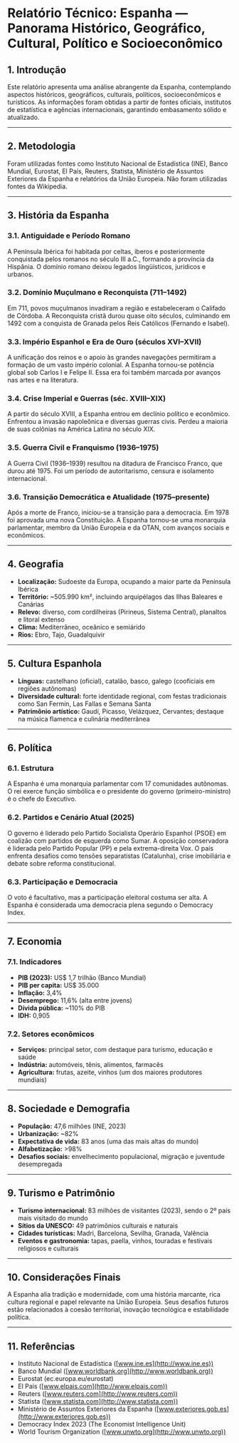 # Relatório Técnico: Espanha — Panorama Histórico, Geográfico, Cultural, Político e Socioeconômico

## 1. Introdução

Este relatório apresenta uma análise abrangente da Espanha, contemplando aspectos históricos, geográficos, culturais, políticos, socioeconômicos e turísticos. As informações foram obtidas a partir de fontes oficiais, institutos de estatística e agências internacionais, garantindo embasamento sólido e atualizado.

---

## 2. Metodologia

Foram utilizadas fontes como Instituto Nacional de Estadística (INE), Banco Mundial, Eurostat, El País, Reuters, Statista, Ministério de Assuntos Exteriores da Espanha e relatórios da União Europeia. Não foram utilizadas fontes da Wikipedia.

---

## 3. História da Espanha

### 3.1. Antiguidade e Período Romano

A Península Ibérica foi habitada por celtas, iberos e posteriormente conquistada pelos romanos no século III a.C., formando a província da Hispânia. O domínio romano deixou legados lingüísticos, jurídicos e urbanos.

### 3.2. Domínio Muçulmano e Reconquista (711–1492)

Em 711, povos muçulmanos invadiram a região e estabeleceram o Califado de Córdoba. A Reconquista cristã durou quase oito séculos, culminando em 1492 com a conquista de Granada pelos Reis Católicos (Fernando e Isabel).

### 3.3. Império Espanhol e Era de Ouro (séculos XVI–XVII)

A unificação dos reinos e o apoio às grandes navegações permitiram a formação de um vasto império colonial. A Espanha tornou-se potência global sob Carlos I e Felipe II. Essa era foi também marcada por avanços nas artes e na literatura.

### 3.4. Crise Imperial e Guerras (séc. XVIII–XIX)

A partir do século XVIII, a Espanha entrou em declínio político e econômico. Enfrentou a invasão napoleônica e diversas guerras civis. Perdeu a maioria de suas colônias na América Latina no século XIX.

### 3.5. Guerra Civil e Franquismo (1936–1975)

A Guerra Civil (1936–1939) resultou na ditadura de Francisco Franco, que durou até 1975. Foi um período de autoritarismo, censura e isolamento internacional.

### 3.6. Transição Democrática e Atualidade (1975–presente)

Após a morte de Franco, iniciou-se a transição para a democracia. Em 1978 foi aprovada uma nova Constituição. A Espanha tornou-se uma monarquia parlamentar, membro da União Europeia e da OTAN, com avanços sociais e econômicos.

---

## 4. Geografia

* **Localização:** Sudoeste da Europa, ocupando a maior parte da Península Ibérica
* **Território:** \~505.990 km², incluindo arquipélagos das Ilhas Baleares e Canárias
* **Relevo:** diverso, com cordilheiras (Pirineus, Sistema Central), planaltos e litoral extenso
* **Clima:** Mediterrâneo, oceânico e semiárido
* **Rios:** Ebro, Tajo, Guadalquivir

---

## 5. Cultura Espanhola

* **Línguas:** castelhano (oficial), catalão, basco, galego (cooficiais em regiões autônomas)
* **Diversidade cultural:** forte identidade regional, com festas tradicionais como San Fermín, Las Fallas e Semana Santa
* **Patrimônio artístico:** Gaudí, Picasso, Velázquez, Cervantes; destaque na música flamenca e culinária mediterrânea

---

## 6. Política

### 6.1. Estrutura

A Espanha é uma monarquia parlamentar com 17 comunidades autônomas. O rei exerce função simbólica e o presidente do governo (primeiro-ministro) é o chefe do Executivo.

### 6.2. Partidos e Cenário Atual (2025)

O governo é liderado pelo Partido Socialista Operário Espanhol (PSOE) em coalizão com partidos de esquerda como Sumar. A oposição conservadora é liderada pelo Partido Popular (PP) e pela extrema-direita Vox. O país enfrenta desafios como tensões separatistas (Catalunha), crise imobiliária e debate sobre reforma constitucional.

### 6.3. Participação e Democracia

O voto é facultativo, mas a participação eleitoral costuma ser alta. A Espanha é considerada uma democracia plena segundo o Democracy Index.

---

## 7. Economia

### 7.1. Indicadores

* **PIB (2023):** US\$ 1,7 trilhão (Banco Mundial)
* **PIB per capita:** US\$ 35.000
* **Inflação:** 3,4%
* **Desemprego:** 11,6% (alta entre jovens)
* **Dívida pública:** \~110% do PIB
* **IDH:** 0,905

### 7.2. Setores econômicos

* **Serviços:** principal setor, com destaque para turismo, educação e saúde
* **Indústria:** automóveis, tênis, alimentos, farmacês
* **Agricultura:** frutas, azeite, vinhos (um dos maiores produtores mundiais)

---

## 8. Sociedade e Demografia

* **População:** 47,6 milhões (INE, 2023)
* **Urbanização:** \~82%
* **Expectativa de vida:** 83 anos (uma das mais altas do mundo)
* **Alfabetização:** >98%
* **Desafios sociais:** envelhecimento populacional, migração e juventude desempregada

---

## 9. Turismo e Patrimônio

* **Turismo internacional:** 83 milhões de visitantes (2023), sendo o 2º país mais visitado do mundo
* **Sítios da UNESCO:** 49 patrimônios culturais e naturais
* **Cidades turísticas:** Madri, Barcelona, Sevilha, Granada, Valência
* **Eventos e gastronomia:** tapas, paella, vinhos, touradas e festivais religiosos e culturais

---

## 10. Considerações Finais

A Espanha alia tradição e modernidade, com uma história marcante, rica cultura regional e papel relevante na União Europeia. Seus desafios futuros estão relacionados à coesão territorial, inovação tecnológica e estabilidade política.

---

## 11. Referências

* Instituto Nacional de Estadística ([www.ine.es](http://www.ine.es))
* Banco Mundial ([www.worldbank.org](http://www.worldbank.org))
* Eurostat (ec.europa.eu/eurostat)
* El País ([www.elpais.com](http://www.elpais.com))
* Reuters ([www.reuters.com](http://www.reuters.com))
* Statista ([www.statista.com](http://www.statista.com))
* Ministério de Assuntos Exteriores da Espanha ([www.exteriores.gob.es](http://www.exteriores.gob.es))
* Democracy Index 2023 (The Economist Intelligence Unit)
* World Tourism Organization ([www.unwto.org](http://www.unwto.org))
